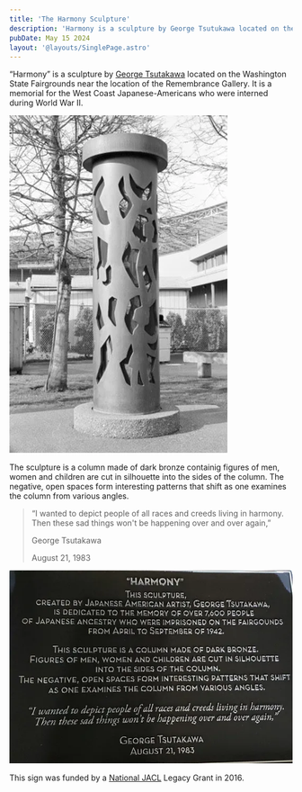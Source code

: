 ```yaml
---
title: 'The Harmony Sculpture'
description: 'Harmony is a sculpture by George Tsutukawa located on the Washington State Fairgrounds near the location of the Remembrance Gallery serving as a memorial for the West Coast Japanese-Americans who were interned during World War II.'
pubDate: May 15 2024
layout: '@layouts/SinglePage.astro'
---
```


“Harmony” is a sculpture by [George Tsutakawa](https://en.wikipedia.org/wiki/George_Tsutakawa) located on the Washington State Fairgrounds near the location of the Remembrance Gallery. It is a memorial for the West Coast Japanese-Americans who were interned during World War II. 

![The Harmony Sculpture](./_harmony-sculpture.webp)

The sculpture is a column made of dark bronze containig figures of men, women and children are cut in silhouette into the sides of the column. The negative, open spaces form interesting patterns that shift as one examines the column from various angles.

> “I wanted to depict people of all races and creeds living in harmony. Then these sad things won't be happening over and over again,”
> 
> George Tsutakawa
>
> August 21, 1983

![A photo of the sign describing the sculpture](./_sculpture-sign.webp)

This sign was funded by a [National JACL](https://jacl.org) Legacy Grant in 2016.